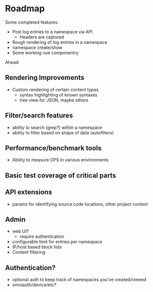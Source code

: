 # Roadmap

Some completed features:

* Post log entries to a namespace via API
  * Headers are captured
* Rough rendering of log entries in a namespace
* namespace create/show
* Some working vue componentry

Ahead:

## Rendering Improvements

* Custom rendering of certain content types
  * syntax highlighting of known syntaxes
  * tree view for JSON, maybe others

## Filter/search features

* ability to search (grep?) within a namespace
* ability to filter based on shape of data (autofilters)

## Performance/benchmark tools

* Ability to measure OPS in various environments

## Basic test coverage of critical parts

## API extensions

* params for identifying source code locations, other project context

## Admin

* web UI?
  * require authentication
* configurable limit for entries per namespace
* IP/host based block lists
* Content filtering

## Authentication?

* optional auth to keep track of namespaces you've created/viewed
* omniauth/device/etc?
